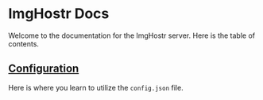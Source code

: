 # ImgHostr Docs
Welcome to the documentation for the ImgHostr server. Here is the table of contents.

## [Configuration](./configuration.md)
Here is where you learn to utilize the ``config.json`` file.
